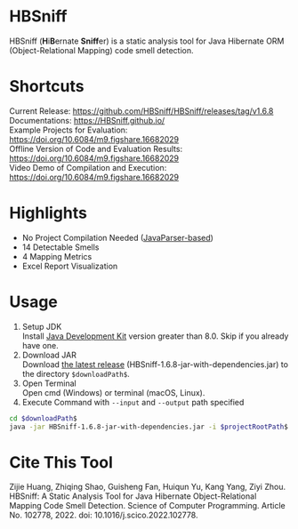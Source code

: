 # HBSniff
HBSniff (**H**i**B**ernate **Sniff**er) is a static analysis tool for Java Hibernate ORM (Object-Relational Mapping) code smell detection.     

# Shortcuts
Current Release: https://github.com/HBSniff/HBSniff/releases/tag/v1.6.8      
Documentations: https://HBSniff.github.io/     
Example Projects for Evaluation: https://doi.org/10.6084/m9.figshare.16682029      
Offline Version of Code and Evaluation Results: https://doi.org/10.6084/m9.figshare.16682029       
Video Demo of Compilation and Execution: https://doi.org/10.6084/m9.figshare.16682029       

# Highlights
* No Project Compilation Needed ([JavaParser-based](https://javaparser.org/))
* 14 Detectable Smells
* 4 Mapping Metrics
* Excel Report Visualization

# Usage
1. Setup JDK     
Install [Java Development Kit](https://www.oracle.com/java/technologies/downloads/) version greater than 8.0. Skip if you already have one.     
2. Download JAR     
Download [the latest release](https://github.com/HBSniff/HBSniff/releases/tag/v1.6.8) (HBSniff-1.6.8-jar-with-dependencies.jar) to the directory ```$downloadPath$```.    
3. Open Terminal     
Open cmd (Windows) or terminal (macOS, Linux).   
4. Execute Command with ```--input``` and ```--output``` path specified  
```bash
cd $downloadPath$
java -jar HBSniff-1.6.8-jar-with-dependencies.jar -i $projectRootPath$ -o $outputPath$
```

# Cite This Tool 
Zijie Huang, Zhiqing Shao, Guisheng Fan, Huiqun Yu, Kang Yang, Ziyi Zhou. HBSniff: A Static Analysis Tool for Java Hibernate Object-Relational Mapping Code Smell Detection. Science of Computer Programming. Article No. 102778, 2022. doi: 10.1016/j.scico.2022.102778.